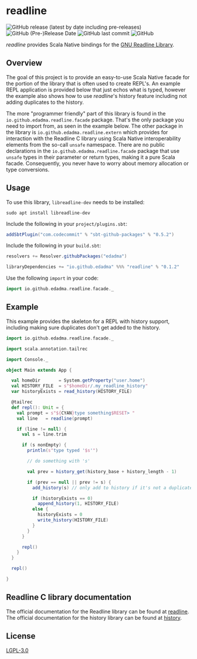 readline
========

![GitHub release (latest by date including pre-releases)](https://img.shields.io/github/v/release/edadma/readline?include_prereleases) ![GitHub (Pre-)Release Date](https://img.shields.io/github/release-date-pre/edadma/readline) ![GitHub last commit](https://img.shields.io/github/last-commit/edadma/readline) ![GitHub](https://img.shields.io/github/license/edadma/readline)

*readline* provides Scala Native bindings for the [GNU Readline Library](https://tiswww.cwru.edu/php/chet/readline/rltop.html).

Overview
--------

The goal of this project is to provide an easy-to-use Scala Native facade for the portion of the library that is often used to create REPL's.  An example REPL application is provided below that just echos what is typed, however the example also shows how to use *readline*'s history feature including not adding duplicates to the history. 

The more "programmer friendly" part of this library is found in the `io.github.edadma.readline.facade` package.  That's the only package you need to import from, as seen in the example below.  The other package in the library is `io.github.edadma.readline.extern` which provides for interaction with the Readline C library using Scala Native interoperability elements from the so-call `unsafe` namespace.  There are no public declarations in the `io.github.edadma.readline.facade` package that use `unsafe` types in their parameter or return types, making it a pure Scala facade.  Consequently, you never have to worry about memory allocation or type conversions.

Usage
-----

To use this library, `libreadline-dev` needs to be installed:

```shell
sudo apt install libreadline-dev
```

Include the following in your `project/plugins.sbt`:

```sbt
addSbtPlugin("com.codecommit" % "sbt-github-packages" % "0.5.2")
```

Include the following in your `build.sbt`:

```sbt
resolvers += Resolver.githubPackages("edadma")

libraryDependencies += "io.github.edadma" %%% "readline" % "0.1.2"
```

Use the following `import` in your code:

```scala
import io.github.edadma.readline.facade._
```

Example
-------

This example provides the skeleton for a REPL with history support, including making sure duplicates don't get added to the history.

```scala
import io.github.edadma.readline.facade._

import scala.annotation.tailrec

import Console._

object Main extends App {

  val homeDir       = System.getProperty("user.home")
  val HISTORY_FILE  = s"$homeDir/.my_readline_history"
  var historyExists = read_history(HISTORY_FILE)

  @tailrec
  def repl(): Unit = {
    val prompt = s"${CYAN}type something$RESET> "
    val line   = readline(prompt)

    if (line != null) {
      val s = line.trim

      if (s nonEmpty) {
        println(s"type typed '$s'")

        // do something with 's'

        val prev = history_get(history_base + history_length - 1)

        if (prev == null || prev != s) {
          add_history(s) // only add to history if it's not a duplicate of the previous item

          if (historyExists == 0)
            append_history(1, HISTORY_FILE)
          else {
            historyExists = 0
            write_history(HISTORY_FILE)
          }
        }
      }

      repl()
    }
  }

  repl()

}
```

Readline C library documentation
--------------------------------

The official documentation for the Readline library can be found at [readline](https://tiswww.cwru.edu/php/chet/readline/readline.html#SEC23). The official documentation for the history library can be found at [history](https://tiswww.cwru.edu/php/chet/readline/history.html#SEC6).

License
-------

[LGPL-3.0](https://github.com/edadma/readline/blob/main/LICENSE)

